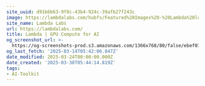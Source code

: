 ```yaml
---
site_uuid: d91b6b63-9f8c-43b4-924c-39afb27f243c
image: https://lambdalabs.com/hubfs/Featured%20Images%20-%20Lambda%20logo.png
site_name: Lambda Labs
url: https://lambdalabs.com/
title: Lambda | GPU Compute for AI
og_screenshot_url: >-
  https://og-screenshots-prod.s3.amazonaws.com/1366x768/80/false/ebef014c9928808828596d87f652c994fd31efa962330533bcd3b16f23cdfdf4.jpeg
og_last_fetch: '2025-03-14T05:42:06.847Z'
date_modified: 2025-03-24T00:00:00.000Z
date_created: '2025-03-30T05:44:14.819Z'
tags:
- AI-Toolkit
---
```





